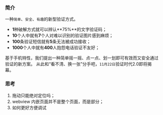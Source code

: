 ### 简介

一种`简单`、`安全`、`有趣`的新型验证方式。

* **1**种破解方式就可以辨认**75%**的文字验证码；
* **10**个人中就有**7**个人对难以识别的验证图片感到麻烦；
* **100**条验证短信就有**5**条无法被成功接收；
* **1000**个人中就有**400**人抱怨电话验证不友好；

基于手机特性，我们提出一种简单摇一摇、点一点、划一划即可有效而又安全通过验证的新方案。
从此和“看不清、换一张”分手吧，`11月22日`验证时代2.0即将揭幕。

### 思考

1. 拖动只能绝对定位吗；
2. webview 内嵌页面并不是整个页面，而是部分；
3. 如何更好方便调试